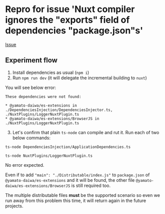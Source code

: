# Repro for issue 'Nuxt compiler ignores the "exports" field of dependencies "package.json"s'

[Issue](https://github.com/nuxt/nuxt.js/issues/9544)

## Experiment flow

1. Install dependencies as usual (`npm i`)
2. Run `npm run dev` (it will delegate the incremental building to `nuxt`)

You will see below error:

```
These dependencies were not found:

* @yamato-daiwa/es-extensions in ./DependenciesInjection/DependenciesInjector.ts, ./NuxtPlugins/LoggerNuxtPlugin.ts
* @yamato-daiwa/es-extensions/BrowserJS in ./NuxtPlugins/LoggerNuxtPlugin.ts
```

3. Let's confirm that plain `ts-node` can compile and rut it. Run each of two below commands:

```
ts-node DependenciesInjection/ApplicationDependencies.ts
```

```
ts-node NuxtPlugins/LoggerNuxtPlugin.ts
```

No error expected.


Even if to add `"main": "./Distributable/index.js"` to `package.json` of `@yamato-daiwa/es-extensions` and it will be found,
the other file `@yamato-daiwa/es-extensions/BrowserJS` is still required too.

The multiple distributable files **must** be the supported scenario so even we run away from this problem this time,
it will return again in the future projects.
